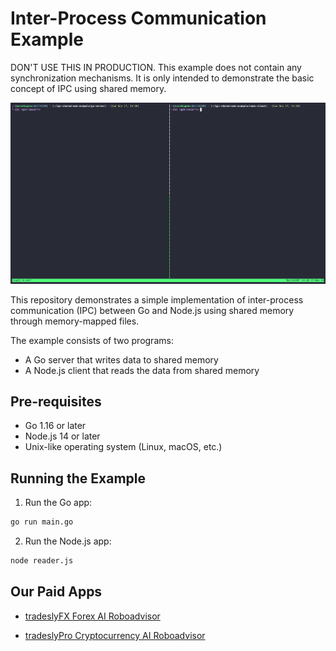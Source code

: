 # Inter-Process Communication Example

DON'T USE THIS IN PRODUCTION. This example does not contain any synchronization mechanisms. It is only intended to demonstrate the basic concept of IPC using shared memory.

![Demo](./demo.gif)

This repository demonstrates a simple implementation of inter-process communication (IPC) between Go and Node.js using shared memory through memory-mapped files.

The example consists of two programs:

* A Go server that writes data to shared memory
* A Node.js client that reads the data from shared memory

## Pre-requisites

* Go 1.16 or later
* Node.js 14 or later
* Unix-like operating system (Linux, macOS, etc.)

## Running the Example

1. Run the Go app:

```bash
go run main.go
```

2. Run the Node.js app:

```bash
node reader.js
```

## Our Paid Apps

* [tradeslyFX Forex AI Roboadvisor](https://play.google.com/store/apps/details?id=com.tradesly.tradeslyfx)

* [tradeslyPro Cryptocurrency AI Roboadvisor](https://play.google.com/store/apps/details?id=com.tradesly.tradeslypro)